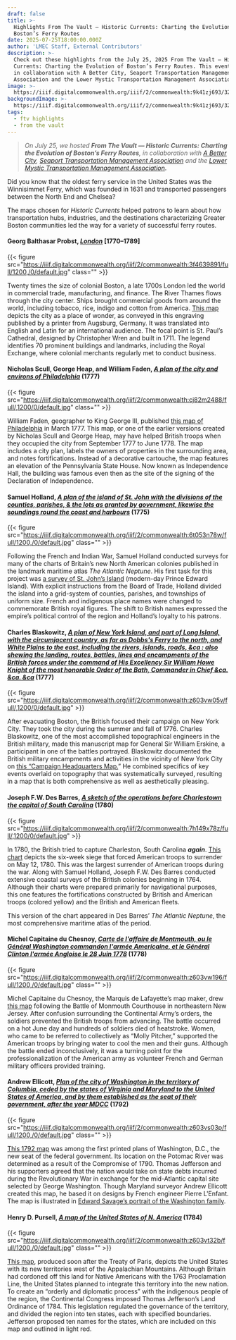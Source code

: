 ```yaml
---
draft: false
title: >-
  Highlights From The Vault — Historic Currents: Charting the Evolution of
  Boston’s Ferry Routes 
date: 2025-07-25T18:00:00.000Z
author: 'LMEC Staff, External Contributors'
description: >-
  Check out these highlights from the July 25, 2025 From The Vault — Historic
  Currents: Charting the Evolution of Boston’s Ferry Routes. This event was done
  in collaboration with A Better City, Seaport Transportation Management
  Association and the Lower Mystic Transportation Management Association.
image: >-
  https://iiif.digitalcommonwealth.org/iiif/2/commonwealth:9k41zj693/324,915,8784,4349/,1200/0/default.jpg
backgroundImage: >-
  https://iiif.digitalcommonwealth.org/iiif/2/commonwealth:9k41zj693/324,915,8784,4349/,1200/0/default.jpg
tags:
  - ftv highlights
  - from the vault
---
```


> *On July 25, we hosted **From The Vault — Historic Currents: Charting the Evolution of Boston’s Ferry Routes**, in collaboration with [A Better City](https://www.abettercity.org/), [Seaport Transportation Management Association](https://www.seaporttma.org/) and the [Lower Mystic Transportation Management Association](https://www.lowermystictma.com/)**.***

Did you know that the oldest ferry service in the United States was the Winnisimmet Ferry, which was founded in 1631 and transported passengers between the North End and Chelsea?

The maps chosen for *Historic Currents* helped patrons to learn about how transportation hubs, industries, and the destinations characterizing Greater Boston communities led the way for a variety of successful ferry routes. 

#### Georg Balthasar Probst, *[London](https://collections.leventhalmap.org/search/commonwealth:3f463988r)* \[1770–1789]

{{< figure src="https://iiif.digitalcommonwealth.org/iiif/2/commonwealth:3f4639891/full/1200,/0/default.jpg" class="" >}}

Twenty times the size of colonial Boston, a late 1700s London led the world in commercial trade, manufacturing, and finance. The River Thames flows through the city center. Ships brought commercial goods from around the world, including tobacco, rice, indigo and cotton from America. [This map](https://collections.leventhalmap.org/search/commonwealth:3f463988r) depicts the city as a place of wonder, as conveyed in this engraving published by a printer from Augsburg, Germany. It was translated into English and Latin for an international audience. The focal point is St. Paul’s Cathedral, designed by Christopher Wren and built in 1711. The legend identifies 70 prominent buildings and landmarks, including the Royal Exchange, where colonial merchants regularly met to conduct business.

#### Nicholas Scull, George Heap, and William Faden, *[A plan of the city and environs of Philadelphia](https://collections.leventhalmap.org/search/commonwealth:cj82m2470)* (1777)

{{< figure src="https://iiif.digitalcommonwealth.org/iiif/2/commonwealth:cj82m2488/full/,1200/0/default.jpg" class="" >}}

William Faden, geographer to King George III, published [this map of Philadelphia](https://collections.leventhalmap.org/search/commonwealth:cj82m2470) in March 1777. This map, or one of the earlier versions created by Nicholas Scull and George Heap, may have helped British troops when they occupied the city from September 1777 to June 1778. The map includes a city plan, labels the owners of properties in the surrounding area, and notes fortifications. Instead of a decorative cartouche, the map features an elevation of the Pennsylvania State House. Now known as Independence Hall, the building was famous even then as the site of the signing of the Declaration of Independence.

#### Samuel Holland, *[A plan of the island of St. John with the divisions of the counties, parishes, & the lots as granted by government, likewise the soundings round the coast and harbours](https://collections.leventhalmap.org/search/commonwealth:6t053n77m)* (1775)

{{< figure src="https://iiif.digitalcommonwealth.org/iiif/2/commonwealth:6t053n78w/full/1200,/0/default.jpg" class="" >}}

Following the French and Indian War, Samuel Holland conducted surveys for many of the charts of Britain’s new North American colonies published in the landmark maritime atlas *The Atlantic Neptune*. His first task for this project was [a survey of St. John’s Island](https://collections.leventhalmap.org/search/commonwealth:6t053n77m) (modern-day Prince Edward Island). With explicit instructions from the Board of Trade, Holland divided the island into a grid-system of counties, parishes, and townships of uniform size. French and indigenous place names were changed to commemorate British royal figures. The shift to British names expressed the empire’s political control of the region and Holland’s loyalty to his patrons.

#### Charles Blaskowitz, *[A plan of New York Island, and part of Long Island, with the circumjacent country, as far as Dobbs's Ferry to the north, and White Plains to the east, including the rivers, islands, roads, \&ca : also shewing the landing, routes, battles, lines and encampments of the British forces under the command of His Excellency Sir William Howe Knight of the most honorable Order of the Bath, Commander in Chief \&ca. \&ca. \&ca](https://collections.leventhalmap.org/search/commonwealth:z603vw04k)* (1777)

{{< figure src="https://iiif.digitalcommonwealth.org/iiif/2/commonwealth:z603vw05v/full/,1200/0/default.jpg" >}}

After evacuating Boston, the British focused their campaign on New York City. They took the city during the summer and fall of 1776. Charles Blaskowitz, one of the most accomplished topographical engineers in the British military, made this manuscript map for General Sir William Erskine, a participant in one of the battles portrayed. Blaskowitz documented the British military encampments and activities in the vicinity of New York City on [this “Campaign Headquarters Map.](https://collections.leventhalmap.org/search/commonwealth:z603vw04k)” He combined specifics of key events overlaid on topography that was systematically surveyed, resulting in a map that is both comprehensive as well as aesthetically pleasing.

#### Joseph F.W. Des Barres, *[A sketch of the operations before Charlestown the capital of South Carolina](https://collections.leventhalmap.org/search/commonwealth:7h149x77p)* (1780)

{{< figure src="https://iiif.digitalcommonwealth.org/iiif/2/commonwealth:7h149x78z/full/,1200/0/default.jpg" >}}

In 1780, the British tried to capture Charleston, South Carolina ***again***. [This chart](https://collections.leventhalmap.org/search/commonwealth:7h149x77p) depicts the six-week siege that forced American troops to surrender on May 12, 1780. This was the largest surrender of American troops during the war. Along with Samuel Holland, Joseph F.W. Des Barres conducted extensive coastal surveys of the British colonies beginning in 1764. Although their charts were prepared primarily for navigational purposes, this one features the fortifications constructed by British and American troops (colored yellow) and the British and American fleets. 

This version of the chart appeared in Des Barres’ *The Atlantic Neptune*, the most comprehensive maritime atlas of the period.

#### Michel Capitaine du Chesnoy, *[Carte de l'affaire de Montmouth, ou le Général Washington commandon l'armée Americaine, et le Général Clinton l'armée Angloise le 28 Juin 1778](https://collections.leventhalmap.org/search/commonwealth:z603vw18x)* (1778)

{{< figure src="https://iiif.digitalcommonwealth.org/iiif/2/commonwealth:z603vw196/full/1200,/0/default.jpg" class="" >}}

Michel Capitaine du Chesnoy, the Marquis de Lafayette’s map maker, drew [this map](https://collections.leventhalmap.org/search/commonwealth:z603vw18x) following the Battle of Monmouth Courthouse in northeastern New Jersey. After confusion surrounding the Continental Army’s orders, the soldiers prevented the British troops from advancing. The battle occurred on a hot June day and hundreds of soldiers died of heatstroke. Women, who came to be referred to collectively as “Molly Pitcher,” supported the American troops by bringing water to cool the men and their guns. Although the battle ended inconclusively, it was a turning point for the professionalization of the American army as volunteer French and German military officers provided training.

#### Andrew Ellicott, *[Plan of the city of Washington in the territory of Columbia, ceded by the states of Virginia and Maryland to the United States of America, and by them established as the seat of their government, after the year MDCC](https://collections.leventhalmap.org/search/commonwealth:z603vs02d)* (1792)

{{< figure src="https://iiif.digitalcommonwealth.org/iiif/2/commonwealth:z603vs03p/full/1200,/0/default.jpg" class="" >}}

[This 1792 map](https://collections.leventhalmap.org/search/commonwealth:z603vs02d) was among the first printed plans of Washington, D.C., the new seat of the federal government. Its location on the Potomac River was determined as a result of the Compromise of 1790. Thomas Jefferson and his supporters agreed that the nation would take on state debts incurred during the Revolutionary War in exchange for the mid-Atlantic capital site selected by George Washington. Though Maryland surveyor Andrew Ellicott created this map, he based it on designs by French engineer Pierre L'Enfant. The map is illustrated in [Edward Savage’s portrait of the Washington family](https://www.nga.gov/artworks/561-washington-family).

#### Henry D. Pursell, *[A map of the United States of N. America](https://collections.leventhalmap.org/search/commonwealth:z603vt312)* (1784)

{{< figure src="https://iiif.digitalcommonwealth.org/iiif/2/commonwealth:z603vt32b/full/1200,/0/default.jpg" class="" >}}

[This map](https://collections.leventhalmap.org/search/commonwealth:z603vt312), produced soon after the Treaty of Paris, depicts the United States with its new territories west of the Appalachian Mountains. Although Britain had cordoned off this land for Native Americans with the 1763 Proclamation Line, the United States planned to integrate this territory into the new nation. To create an “orderly and diplomatic process” with the indigenous people of the region, the Continental Congress imposed Thomas Jefferson’s Land Ordinance of 1784. This legislation regulated the governance of the territory, and divided the region into ten states, each with specified boundaries. Jefferson proposed ten names for the states, which are included on this map and outlined in light red.
